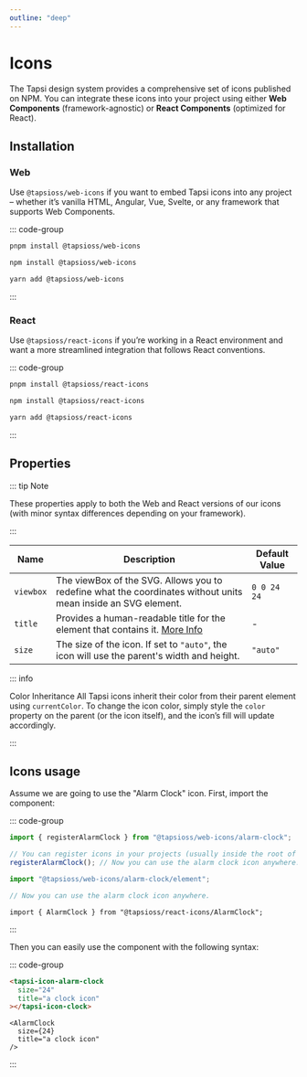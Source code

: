 ```yaml
---
outline: "deep"
---
```


# Icons

The Tapsi design system provides a comprehensive set of icons published on NPM.
You can integrate these icons into your project using either **Web Components**
(framework-agnostic) or **React Components** (optimized for React).

## Installation

### Web

Use `@tapsioss/web-icons` if you want to embed Tapsi icons into any project –
whether it’s vanilla HTML, Angular, Vue, Svelte, or any framework that supports
Web Components.

::: code-group

```bash [pnpm]
pnpm install @tapsioss/web-icons
```

```bash [npm]
npm install @tapsioss/web-icons
```

```bash [yarn]
yarn add @tapsioss/web-icons
```

:::

### React

Use `@tapsioss/react-icons` if you’re working in a React environment and want a
more streamlined integration that follows React conventions.

::: code-group

```bash [pnpm]
pnpm install @tapsioss/react-icons
```

```bash [npm]
npm install @tapsioss/react-icons
```

```bash [yarn]
yarn add @tapsioss/react-icons
```

:::

## Properties

::: tip Note

These properties apply to both the Web and React versions of our icons (with
minor syntax differences depending on your framework).

:::

<div class="table-wrapper">

| Name      | Description                                                                                                                 | Default Value |
| --------- | --------------------------------------------------------------------------------------------------------------------------- | ------------- |
| `viewbox` | The viewBox of the SVG. Allows you to redefine what the coordinates without units mean inside an SVG element.               | `0 0 24 24`   |
| `title`   | Provides a human-readable title for the element that contains it. [More Info](https://www.w3.org/TR/SVG-access/#Equivalent) | -             |
| `size`    | The size of the icon. If set to `"auto"`, the icon will use the parent's width and height.                                  | `"auto"`      |

</div>

::: info

Color Inheritance All Tapsi icons inherit their color from their parent element
using `currentColor`. To change the icon color, simply style the `color`
property on the parent (or the icon itself), and the icon’s fill will update
accordingly.

:::

## Icons usage

Assume we are going to use the "Alarm Clock" icon. First, import the component:

::: code-group

```ts [Web (Manual)]
import { registerAlarmClock } from "@tapsioss/web-icons/alarm-clock";

// You can register icons in your projects (usually inside the root of your project)
registerAlarmClock(); // Now you can use the alarm clock icon anywhere.
```

```ts [Web (Automatic)]
import "@tapsioss/web-icons/alarm-clock/element";

// Now you can use the alarm clock icon anywhere.
```

```tsx [React]
import { AlarmClock } from "@tapsioss/react-icons/AlarmClock";
```

:::

Then you can easily use the component with the following syntax:

::: code-group

```html [Web]
<tapsi-icon-alarm-clock
  size="24"
  title="a clock icon"
></tapsi-icon-clock>
```

```tsx [React]
<AlarmClock
  size={24}
  title="a clock icon"
/>
```

:::

